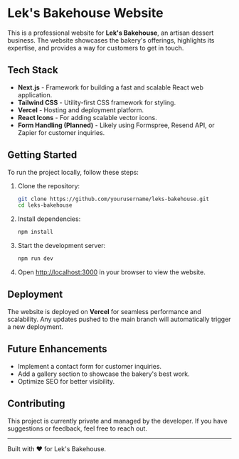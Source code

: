 # Lek's Bakehouse Website

This is a professional website for **Lek's Bakehouse**, an artisan dessert business. The website showcases the bakery's offerings, highlights its expertise, and provides a way for customers to get in touch.

## Tech Stack

- **Next.js** - Framework for building a fast and scalable React web application.
- **Tailwind CSS** - Utility-first CSS framework for styling.
- **Vercel** - Hosting and deployment platform.
- **React Icons** - For adding scalable vector icons.
- **Form Handling (Planned)** - Likely using Formspree, Resend API, or Zapier for customer inquiries.

## Getting Started

To run the project locally, follow these steps:

1. Clone the repository:
   ```bash
   git clone https://github.com/yourusername/leks-bakehouse.git
   cd leks-bakehouse
   ```

2. Install dependencies:
   ```bash
   npm install
   ```

3. Start the development server:
   ```bash
   npm run dev
   ```

4. Open [http://localhost:3000](http://localhost:3000) in your browser to view the website.

## Deployment

The website is deployed on **Vercel** for seamless performance and scalability. Any updates pushed to the main branch will automatically trigger a new deployment.

## Future Enhancements

- Implement a contact form for customer inquiries.
- Add a gallery section to showcase the bakery's best work.
- Optimize SEO for better visibility.

## Contributing

This project is currently private and managed by the developer. If you have suggestions or feedback, feel free to reach out.

---

Built with ❤️ for Lek's Bakehouse.
